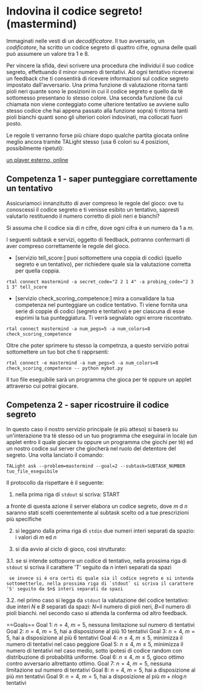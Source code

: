 # Indovina il codice segreto! (mastermind)

Immaginati nelle vesti di un _decodificatore_.
Il tuo avversario, un _codificatore_, ha scritto un codice segreto di quattro cifre, ognuna delle quali può assumere un valore tra $1$ e $8$.

Per vincere la sfida, devi scrivere una procedura che individui il suo codice segreto, effettuando il minor numero di tentativi.
Ad ogni tentativo riceverai un feedback che ti consentirà di ricevere informazioni sul codice segreto impostato dall'avversario.
Una prima funzione di valutazione ritorna tanti pioli neri quante sono le posizioni in cui ìl codice segreto e quello da tè sottomesso presentano lo stesso colore. Una seconda funzione (la cui chiamata non viene conteggiato come ulteriore tentativo se avviene sullo stesso codice che hai appena passato alla funzione sopra) ti ritorna tanti pioli bianchi quanti sono gli ulteriori colori indovinati, ma collocati fuori posto.

Le regole ti verranno forse più chiare dopo qualche partita giocata online meglio ancora tramite TALight stesso (usa 6 colori su 4 posizioni, possibilmente ripetuti):

[un player esterno, online](http://www.webgamesonline.com/mastermind/index.php)

## Competenza 1 - saper punteggiare correttamente un tentativo

Assicuriamoci innanzitutto di aver compreso le regole del gioco:
ove tu conoscessi il codice segreto e ti venisse esibito un tentativo, sapresti valutarlo restituendo il numero corretto di pioli neri e bianchi?

Si assuma che il codice sia di $n$ cifre, dove ogni cifra è un numero da $1$ a $m$.

I seguenti subtask e servizi, oggetto di feedback, potranno confermarti di aver compreso correttamente le regole del gioco.

* [servizio tell_score:] puoi sottomettere una coppia di codici (quello segreto e un tentativo), per richiedere quale sia la valutazione corretta per quella coppia.

```t
rtal connect mastermind -a secret_code="2 2 1 4" -a probing_code="2 3 1 3" tell_score 
```

* [servizio check_scoring_competence:] mira a convalidare la tua competenza nel punteggiare un codice tentativo. Ti viene fornita una serie di coppie di codici (segreto e tentativo) e per ciascuna di esse esprimi la tua punteggiatura. Ti verrà segnalato ogni errore riscontrato.

```t
rtal connect mastermind -a num_pegs=5 -a num_colors=8 check_scoring_competence
```

Oltre che poter sprimere tu stesso la competnza, a questo servizio potrai sottomettere un tuo bot che ti rapprsenti:

```t
rtal connect -e mastermind -a num_pegs=5 -a num_colors=8 check_scoring_competence -- python mybot.py
```

Il tuo file eseguibile sarà un programma che gioca per tè oppure un applet attraverso cui potrai giocare.

## Competenza 2 - saper ricostruire il codice segreto

In questo caso il nostro servizio principale (e più atteso) si baserà su un'interazione tra tè stesso od un tuo programma che eseguirai in locale (un applet entro il quale giocare tu oppure un programma che giochi per tè) ed un nostro codice sul server che giocherà nel ruolo del detentore del segreto.
Una volta lanciato il comando:

```t
TALight ask --problem=mastermind --goal=2 --subtask=SUBTASK_NUMBER  tuo_file_eseguibile 
```

Il protocollo da rispettare è il seguente:

1. nella prima riga di `stdout` si scriva:
   START

a fronte di questa azione il server elabora un codice segreto, dove $m$ d $n$ saranno stati scelti coerentemente al subtask scelto od a tue prescrizioni più specifiche 

2. si leggano dalla prima riga di `stdin` due numeri interi separati da spazio:
   i valori di $m$ ed $n$

3. si dia avvio al ciclo di gioco, così strutturato:

3.1. se si intende sottoporre un codice di tentativo,
     nella prossima riga di `stdout` si scriva il carattere 'T' seguito da $n$ interi separati da spazi

     se invece si è ora certi di quale sia il codice segreto e si intenda sottometterlo, nella prossima riga di `stdout` si scriva il carattere 'S' seguito da $n$ interi separati da spazi

3.2. nel primo caso si legga da `stdout` la valutazione del codice tentativo:
   due interi $N$ e $B$ separati da spazi: $N=$il numero di pioli neri, $B=$il numero di pioli bianchi.
     nel secondo caso si attenda la conferma od altro feedback.

==Goals==
Goal 1: $n=4$, $m=5$, nessuna limitazione sul numero di tentativi
Goal 2: $n=4$, $m=5$, hai a disposizione al più 10 tentativi
Goal 3: $n=4$, $m=5$, hai a disposizione al più 6 tentativi
Goal 4: $n\leq 4$, $m\leq 5$, minimizza il numero di tentativi nel caso peggiore
Goal 5: $n\leq 4$, $m\leq 5$, minimizza il numero di tentativi nel caso medio, sotto ipotesi di codice random con distribuzione di probabilità uniforme.
Goal 6: $n\leq 4$, $m\leq 5$, gioco ottimo contro avversario altrettanto ottimo.
Goal 7: $n=4$, $m=5$, nessuna limitazione sul numero di tentativi
Goal 8: $n=4$, $m=5$, hai a disposizione al più $mn$ tentativi
Goal 9: $n=4$, $m=5$, hai a disposizione al più $m+n\log n$ tentativi
